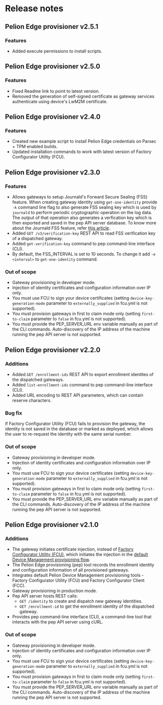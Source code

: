 # Release notes

## Pelion Edge provisioner v2.5.1

### Features
- Added execute permissions to install scripts.

## Pelion Edge provisioner v2.5.0

### Features
- Fixed Readme link to point to latest version.
- Removed the generation of self-signed certificate as gateway services authenticate using device's LwM2M certificate.

## Pelion Edge provisioner v2.4.0

### Features
- Created new example script to install Pelion Edge credentials on Parsec + TPM enabled builds.
- Updated installation commands to work with latest version of Factory Configurator Utility (FCU).

## Pelion Edge provisioner v2.3.0

### Features
- Allows gateways to setup Journald's Forward Secure Sealing (FSS) feature. When creating gateway identity using `get-one-identity` provide `-k` command line flag to also generate FSS sealing key which is used by `journald` to perform periodic cryptographic operation on the log data. The output of that operation also generates a verfication key which is then exported and saved in the pep API server database. To know more about the Journald FSS feature, refer [this article](https://lwn.net/Articles/512895/).
- Added `GET /v3/verification-key` REST API to read FSS verification key of a dispatched gateway.
- Added `get-verification-key` command to pep command-line interface (CLI).
- By default, the FSS_INTERVAL is set to 10 seconds. To change it add `-e <interval>` to `get-one-identity` command.

### Out of scope
- Gateway provisioning in developer mode.
- Injection of identity certificates and configuration information over IP only.
- You must use FCU to sign your device certificates (setting `device-key-generation-mode` parameter to `externally_supplied` in fcu.yml is not supported).
- You must provision gateways in first to claim mode only (setting `first-to-claim` parameter to `false` in fcu.yml is not supported).
- You must provide the PEP_SERVER_URL env variable manually as part of the CLI commands. Auto-discovery of the IP address of the machine running the pep API server is not supported.

## Pelion Edge provisioner v2.2.0

### Additions
- Added `GET /enrollment-ids` REST API to export enrollment identites of the dispatched gateways.
- Added `list-enrollment-ids` command to pep command-line interface (CLI).
- Added URL encoding to REST API parameters, which can contain reserve characters.

### Bug fix
If Factory Configurator Utility (FCU) fails to provision the gateway, the identity is not saved in the database or marked as deployed, which allows the user to re-request the identity with the same serial number.

### Out of scope
- Gateway provisioning in developer mode.
- Injection of identity certificates and configuration information over IP only.
- You must use FCU to sign your device certificates (setting `device-key-generation-mode` parameter to `externally_supplied` in fcu.yml is not supported).
- You must provision gateways in first to claim mode only (setting `first-to-claim` parameter to `false` in fcu.yml is not supported).
- You must provide the PEP_SERVER_URL env variable manually as part of the CLI commands. Auto-discovery of the IP address of the machine running the pep API server is not supported.

## Pelion Edge provisioner v2.1.0

### Additions
- The gateway initiates certificate injection, instead of [Factory Configurator Utility (FCU)](https://www.pelion.com/docs/device-management/current/provisioning-process/index.html), which initiates the injection in the [default Device Management provisioning flow](https://www.pelion.com/docs/device-management/current/provisioning-process/index.html).
- The Pelion Edge provisioning (pep) tool records the enrollment identity and configuration information of all provisioned gateways.
- Integrates default Pelion Device Management provisioning tools - Factory Configurator Utility (FCU) and Factory Configurator Client (FCC).
- Gateway provisioning in production mode.
- Pep API server hosts REST calls:
	- `GET /identity` to create and dispatch new gateway identities.
	- `GET /enrollment-id` to get the enrollment identity of the dispatched gateway.
- Provides pep command-line interface (CLI), a command-line tool that interacts with the pep API server using cURL.

### Out of scope
- Gateway provisioning in developer mode.
- Injection of identity certificates and configuration information over IP only.
- You must use FCU to sign your device certificates (setting `device-key-generation-mode` parameter to `externally_supplied` in fcu.yml is not supported).
- You must provision gateways in first to claim mode only (setting `first-to-claim` parameter to `false` in fcu.yml is not supported).
- You must provide the PEP_SERVER_URL env variable manually as part of the CLI commands. Auto-discovery of the IP address of the machine running the pep API server is not supported.
